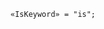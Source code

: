 <!-- This file is generated automatically by infrastructure scripts. Please don't edit by hand. -->

```{ .ebnf .slang-ebnf #IsKeyword }
«IsKeyword» = "is";
```
